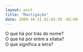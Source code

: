 ```yaml
--- 
layout: post
title: "Mastigação"
date: 2009-10-31 02:43:30 -02:00
---
```


O que há por trás do nome?  
O que há por entre a sílaba?  
O que significa a letra?  
